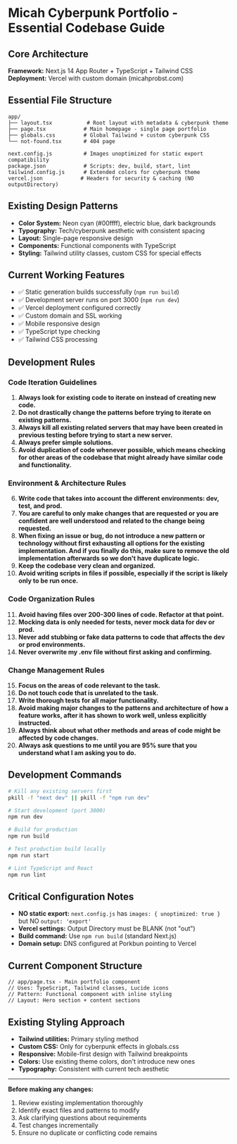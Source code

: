 # Micah Cyberpunk Portfolio - Essential Codebase Guide

## Core Architecture

**Framework:** Next.js 14 App Router + TypeScript + Tailwind CSS  
**Deployment:** Vercel with custom domain (micahprobst.com)

## Essential File Structure

```
app/
├── layout.tsx           # Root layout with metadata & cyberpunk theme
├── page.tsx            # Main homepage - single page portfolio 
├── globals.css         # Global Tailwind + custom cyberpunk CSS
└── not-found.tsx       # 404 page

next.config.js          # Images unoptimized for static export compatibility
package.json            # Scripts: dev, build, start, lint
tailwind.config.js      # Extended colors for cyberpunk theme
vercel.json            # Headers for security & caching (NO outputDirectory)
```

## Existing Design Patterns

- **Color System:** Neon cyan (#00ffff), electric blue, dark backgrounds
- **Typography:** Tech/cyberpunk aesthetic with consistent spacing
- **Layout:** Single-page responsive design
- **Components:** Functional components with TypeScript
- **Styling:** Tailwind utility classes, custom CSS for special effects

## Current Working Features

- ✅ Static generation builds successfully (`npm run build`)
- ✅ Development server runs on port 3000 (`npm run dev`)
- ✅ Vercel deployment configured correctly
- ✅ Custom domain and SSL working
- ✅ Mobile responsive design
- ✅ TypeScript type checking
- ✅ Tailwind CSS processing

## Development Rules

### Code Iteration Guidelines

1. **Always look for existing code to iterate on instead of creating new code.**
2. **Do not drastically change the patterns before trying to iterate on existing patterns.**
3. **Always kill all existing related servers that may have been created in previous testing before trying to start a new server.**
4. **Always prefer simple solutions.**
5. **Avoid duplication of code whenever possible, which means checking for other areas of the codebase that might already have similar code and functionality.**

### Environment & Architecture Rules

6. **Write code that takes into account the different environments: dev, test, and prod.**
7. **You are careful to only make changes that are requested or you are confident are well understood and related to the change being requested.**
8. **When fixing an issue or bug, do not introduce a new pattern or technology without first exhausting all options for the existing implementation. And if you finally do this, make sure to remove the old implementation afterwards so we don't have duplicate logic.**
9. **Keep the codebase very clean and organized.**
10. **Avoid writing scripts in files if possible, especially if the script is likely only to be run once.**

### Code Organization Rules

11. **Avoid having files over 200-300 lines of code. Refactor at that point.**
12. **Mocking data is only needed for tests, never mock data for dev or prod.**
13. **Never add stubbing or fake data patterns to code that affects the dev or prod environments.**
14. **Never overwrite my .env file without first asking and confirming.**

### Change Management Rules

15. **Focus on the areas of code relevant to the task.**
16. **Do not touch code that is unrelated to the task.**
17. **Write thorough tests for all major functionality.**
18. **Avoid making major changes to the patterns and architecture of how a feature works, after it has shown to work well, unless explicitly instructed.**
19. **Always think about what other methods and areas of code might be affected by code changes.**
20. **Always ask questions to me until you are 95% sure that you understand what I am asking you to do.**

## Development Commands

```bash
# Kill any existing servers first
pkill -f "next dev" || pkill -f "npm run dev"

# Start development (port 3000)
npm run dev

# Build for production
npm run build

# Test production build locally
npm run start

# Lint TypeScript and React
npm run lint
```

## Critical Configuration Notes

- **NO static export:** `next.config.js` has `images: { unoptimized: true }` but NO `output: 'export'`
- **Vercel settings:** Output Directory must be BLANK (not "out")
- **Build command:** Use `npm run build` (standard Next.js)
- **Domain setup:** DNS configured at Porkbun pointing to Vercel

## Current Component Structure

```tsx
// app/page.tsx - Main portfolio component
// Uses: TypeScript, Tailwind classes, Lucide icons
// Pattern: Functional component with inline styling
// Layout: Hero section + content sections
```

## Existing Styling Approach

- **Tailwind utilities:** Primary styling method
- **Custom CSS:** Only for cyberpunk effects in globals.css
- **Responsive:** Mobile-first design with Tailwind breakpoints
- **Colors:** Use existing theme colors, don't introduce new ones
- **Typography:** Consistent with current tech aesthetic

---

**Before making any changes:**

1. Review existing implementation thoroughly
2. Identify exact files and patterns to modify
3. Ask clarifying questions about requirements
4. Test changes incrementally
5. Ensure no duplicate or conflicting code remains